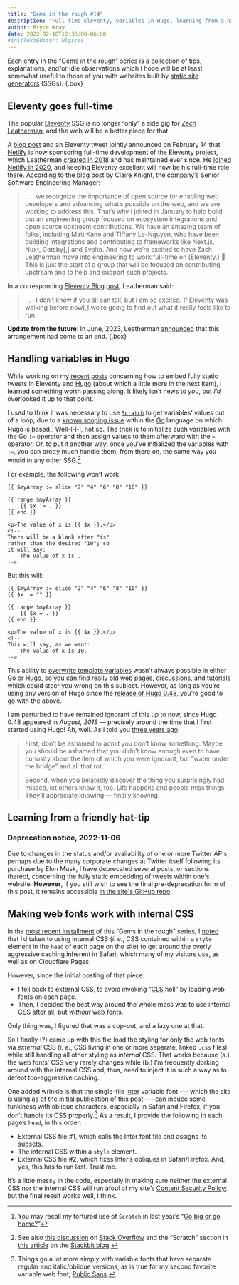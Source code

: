 ```yaml
---
title: "Gems in the rough #14"
description: "Full-time Eleventy, variables in Hugo, learning from a nice tweet, using web fonts with internal CSS."
author: Bryce Wray
date: 2022-02-18T12:36:00-06:00
#initTextEditor: Ulysses
---
```


Each entry in the “Gems in the rough” series is a collection of tips, explanations, and/or idle observations which I hope will be at least somewhat useful to those of you with websites built by [static site generators](https://jamstack.org/generators) (SSGs).
{.box}

## Eleventy goes full-time

The popular [Eleventy](https://11ty.dev/) SSG is no longer “only” a side gig for [Zach Leatherman](https://zachleat.com/), and the web will be a better place for that.

A [blog post](https://www.netlify.com/blog/growing-our-open-source-contributions) and an Eleventy tweet jointly announced on February 14 that [Netlify](https://netlify.com/) is now sponsoring full-time development of the Eleventy project, which Leatherman [created in 2018](https://www.zachleat.com/web/introducing-eleventy/) and has maintained ever since. He [joined Netlify in 2020](https://www.zachleat.com/web/netlify/), and keeping Eleventy excellent will now be his full-time role there. According to the blog post by Claire Knight, the company’s Senior Software Engineering Manager:

> .&nbsp;.&nbsp;. we recognize the importance of open source for enabling web developers and advancing what’s possible on the web, and we are working to address this. That’s why I joined in January to help build out an engineering group focused on ecosystem integrations and open source upstream contributions. We have an amazing team of folks, including Matt Kane and Tiffany Le-Nguyen, who have been building integrations and contributing to frameworks like Next.js, Nuxt, Gatsby[,] and Svelte. And now we’re excited to have Zach Leatherman move into engineering to work full-time on [Eleventy.]  🚀 This is just the start of a group that will be focused on contributing upstream and to help and support such projects.

In a corresponding [Eleventy Blog](https://www.11ty.dev/blog/) [post](https://www.11ty.dev/blog/eleventy-oss/), Leatherman said:

> .&nbsp;.&nbsp;. I don’t know if you all can tell, but I am so excited. If Eleventy was walking before now[,] we’re going to find out what it really feels like to run.

**Update from the future**: In June, 2023, Leatherman [announced](https://www.zachleat.com/web/eleventy-side-project/) that this arrangement had come to an end.
{.box}

## Handling variables in Hugo

While working on my [recent](/posts/2022/02/static-tweets-eleventy-hugo/) [posts](/posts/static-tweets-eleventy-hugo-part-2/) concerning how to embed fully static tweets in Eleventy and [Hugo](https://gohugo.io/) (about which a little more in the next item), I learned something worth passing along. It likely isn’t news to *you*, but *I’d* overlooked it up to that point.

I used to think it was necessary to use [`Scratch`](https://gohugo.io/functions/scratch) to get variables’ values out of a loop, due to a [known scoping issue](https://www.regisphilibert.com/blog/2017/04/hugo-scratch-explained-variable/) within the [Go](https://go.dev) language on which Hugo is based.[^1] <span class="text-nowrap">Well-l-l-l,</span> not so. The trick is to initialize such variables with the Go `:=` operator and then assign values to them afterward with the `=` operator. Or, to put it another way: once you’ve initialized the variables with `:=`, you can pretty much handle them, from there on, the same way you would in any other SSG.[^2]

For example, the following won’t work:

```go-html-template
{{ $myArray := slice "2" "4" "6" "8" "10" }}

{{ range $myArray }}
	{{ $x := . }}
{{ end }}

<p>The value of x is {{ $x }}.</p>
<!--
There will be a blank after "is"
rather than the desired "10"; so
it will say:
	The value of x is .
-->
```

But this will:

```go-html-template
{{ $myArray := slice "2" "4" "6" "8" "10" }}
{{ $x := "" }}

{{ range $myArray }}
	{{ $x = . }}
{{ end }}

<p>The value of x is {{ $x }}.</p>
<!--
This will say, as we want:
	The value of x is 10.
-->
```

This ability to [overwrite template variables](https://github.com/golang/go/issues/10608) wasn’t always possible in either Go or Hugo, so you can find really old web pages, discussions, and tutorials which could steer you wrong on this subject. However, as long as you’re using any version of Hugo since the [release of Hugo 0.48](https://gohugo.io/news/0.48-relnotes/), you’re good to go with the above.

I am perturbed to have remained ignorant of this up to now, since Hugo 0.48 appeared in *August, 2018* — precisely around the time that I first started using Hugo! Ah, well. As I told you [three years ago](/posts/2019/02/old-dog-old-trick/#share-the-shame-but-share-the-help-too):

> First, don’t be ashamed to admit you don’t know something. Maybe you should be ashamed that you didn’t know enough even to have curiosity about the item of which you were ignorant, but “water under the bridge” and all that rot.
>
> Second, when you belatedly discover the thing you surprisingly had missed, let others know it, too. Life happens and people miss things. They’ll appreciate knowing — finally knowing.

## Learning from a friendly hat-tip

### Deprecation notice, 2022-11-06

Due to changes in the status and/or availability of one or more Twitter APIs, perhaps due to the many corporate changes at Twitter itself following its purchase by Elon Musk, I have deprecated several posts, or sections thereof, concerning the fully static embedding of tweets within one's website. **However**, if you still wish to see the final pre-deprecation form of this post, it remains accessible [in the site's GitHub repo](https://github.com/brycewray/hugo-site/blob/main/.deprecated/content/posts/2022/02/gems-in-rough-14.md).

## Making web fonts work with internal CSS

In the [most recent installment](/posts/2022/01/gems-in-rough-13/) of this “Gems in the rough” series, I [noted](/posts/2022/01/gems-in-rough-13/#why-i-returned-to-internalcss) that I’d taken to using internal CSS (*i. e.*, CSS contained within a `style` element in the `head` of each page on the site) to get around the overly aggressive caching inherent in Safari, which many of my visitors use, as well as on Cloudflare Pages.

However, since the initial posting of that piece:

- I fell back to external CSS, to avoid invoking “[CLS](https://web.dev/cls/) hell” by loading web fonts on each page.
- Then, I decided the best way around the whole mess was to use internal CSS after all, but *without* web fonts.

Only thing was, I figured that was a cop-out, and a lazy one at that.

So I finally (?) came up with this fix: load the styling for only the web fonts via *external* CSS (*i. e.*, CSS living in one or more separate, linked `.css` files) while still handling all other styling as *internal* CSS. That works because (a.) the web fonts’ CSS very rarely changes while (b.) I’m frequently dorking around with the internal CSS and, thus, need to inject it in such a way as to defeat too-aggressive caching.

One added wrinkle is that the single-file [Inter](https://rsms.me/inter/) variable font --- which the site is using as of the initial publication of this post --- can induce some funkiness with oblique characters, especially in Safari and Firefox, if you don’t handle its CSS properly.[^4] As a result, I provide the following in each page’s `head`, in this order:

- External CSS file #1, which calls the Inter font file and assigns its subsets.
- The internal CSS within a `style` element.
- External CSS file #2, which fixes Inter’s obliques in Safari/Firefox. And, yes, this has to run last. Trust me.

It’s a little messy in the code, especially in making sure neither the external CSS nor the internal CSS will run afoul of my site’s [Content Security Policy](https://content-security-policy.com/); but the final result works well, I think.

[^1]:	You may recall my tortured use of `Scratch` in last year’s “[Go big or go home?](/posts/2021/02/go-big-go-home/)”

[^2]:	See also [this discussion](https://stackoverflow.com/questions/17891226/difference-between-and-operators-in-go) on [Stack Overflow](https://stackoverflow.com/) and the “Scratch” section in [this article](https://www.stackbit.com/blog/advanced-hugo-templates/) on the [Stackbit blog](https://www.stackbit.com/blog/).

[^3]:	I had no luck regardless of whether I used my bespoke Hugo shortcodes or the Eleventy shortcode, the latter of which uses a completely different API and Kyle Mitofsky’s code.

[^4]:	Things go a lot more simply with variable fonts that have separate regular and italic/oblique versions, as is true for my second favorite variable web font, [Public Sans](https://public-sans.digital.gov/).
